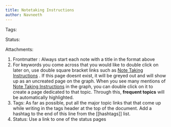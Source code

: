 ```yaml
---
title: Notetaking Instructions
author: Navneeth
---
```

Tags:  

Status: 

Attachments:

1. Frontmatter : Always start each note with a title in the format above
2. For keywords you come across that you would like to double click on later on, use double square bracket links such as [Note Taking Instructions](Templates/Note%20Taking%20Instructions.md) . If this page doesnt exist, it will be greyed out and will show up as an uncreated page on the graph.  When you see many mentions of [Note Taking Instructions](Templates/Note%20Taking%20Instructions.md) in the graph, you can double click on it to create a page dedicated to that topic. Through this, **frequent topics** will be automatically highlighted.
3. Tags: As far as possible, put all the major topic links that that come up while writing in the tags header at the top of the document. Add a hashtag to the end of this line from the [[hashtags]] list.
5. Status: Use a link to one of the status pages 


